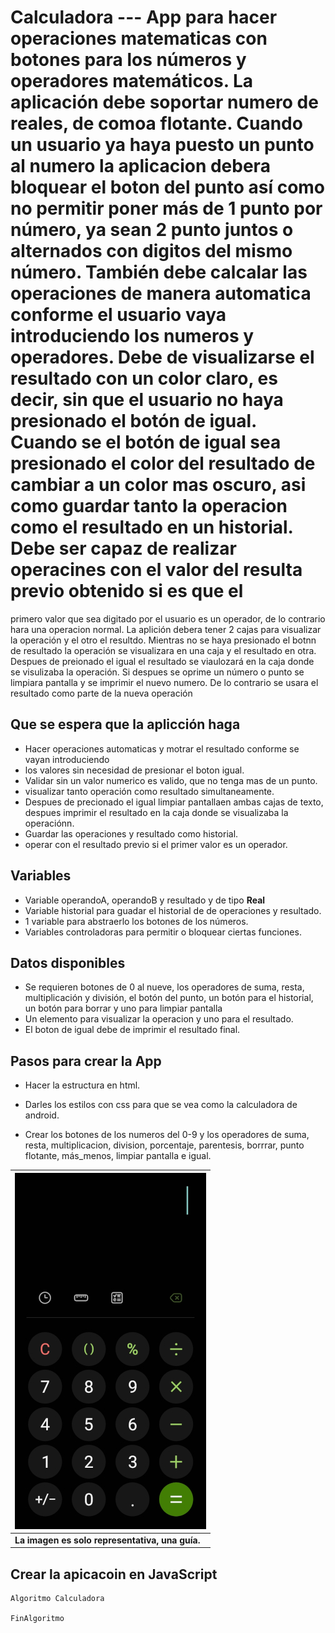 # Calculadora --- App para hacer operaciones matematicas con botones para los números y operadores matemáticos. La aplicación debe soportar numero de reales, de comoa flotante. Cuando un usuario ya haya puesto un punto al numero la aplicacion debera bloquear el boton del punto así como no permitir poner más de 1 punto por número, ya sean 2 punto juntos o alternados con digitos del mismo número. También debe calcalar las operaciones de manera automatica conforme el usuario vaya introduciendo los numeros y operadores. Debe de visualizarse el resultado con un color claro, es decir, sin que el usuario no haya presionado el botón de igual. Cuando se el botón de igual sea presionado el color del resultado de cambiar a un color mas oscuro, asi como  guardar tanto la operacion como el resultado en un historial. Debe ser capaz de realizar operacines con el valor del resulta previo obtenido si es que el
primero valor que sea digitado por el usuario es un operador, de lo contrario hara una
operacion normal.
La aplición debera tener 2 cajas para visualizar la operación y el otro el resultdo. Mientras 
no se haya presionado el botnn de resultado la operación se visualizara en una caja y el 
resultado en otra. Despues de preionado el igual el resultado se viaulozará en la caja donde
se visulizaba la operación. Si despues se oprime un número o punto se limpiara pantalla y se 
imprimir el nuevo numero. De lo contrario se usara el resultado como parte de la nueva operación

## Que se espera que la aplicción haga
   - Hacer operaciones automaticas y motrar el resultado conforme se vayan introduciendo 
   - los valores sin necesidad de presionar el boton igual.
   - Validar sin un valor numerico es valido, que no tenga mas de un punto.
   - visualizar tanto operación como resultado simultaneamente.
   - Despues de precionado el igual limpiar pantallaen ambas cajas de texto, despues 
     imprimir el resultado en la caja donde se visualizaba la operaciónn.
   - Guardar las operaciones y resultado como historial.
   - operar con el resultado previo si el primer valor es un operador.

## Variables
   - Variable operandoA, operandoB y resultado y  de tipo **Real** 
   - Variable historial para guadar el historial de de operaciones y resultado.
   - 1 variable para abstraerlo los botones de los números.
   - Variables controladoras para permitir o bloquear ciertas funciones.


## Datos disponibles
- Se requieren botones de 0 al nueve, los operadores de suma, resta, multiplicación y división,
  el botón del punto, un botón para el historial, un botón para borrar y uno para limpiar
  pantalla
- Un elemento para visualizar la operacion y uno para el resultado.
- El boton de igual debe de imprimir el resultado final.
  

## Pasos para crear la App 
- Hacer la estructura en html.
- Darles los estilos con css para que se vea como la calculadora de android.

- Crear los botones de los numeros del 0-9 y los operadores de suma, resta, multiplicacion, division, porcentaje, parentesis, borrrar, punto flotante, más_menos, limpiar pantalla e igual.

|     ![Calculadora  imagen](./src/calculadora.jpg) |
|---------------------------------------------------|
| <b>La imagen es solo representativa, una guía.</b> |

## Crear la apicacoin en JavaScript

```
Algoritmo Calculadora 
   
FinAlgoritmo
```


